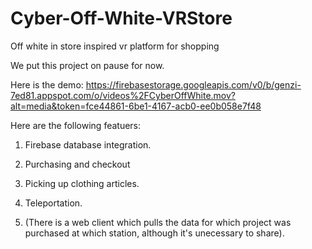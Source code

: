 # Cyber-Off-White-VRStore
Off white in store inspired vr platform for shopping

We put this project on pause for now.

Here is the demo:
https://firebasestorage.googleapis.com/v0/b/genzi-7ed81.appspot.com/o/videos%2FCyberOffWhite.mov?alt=media&token=fce44861-6be1-4167-acb0-ee0b058e7f48

Here are the following featuers: 

1. Firebase database integration.

2. Purchasing and checkout

3. Picking up clothing articles.

4. Teleportation.

5. (There is a web client which pulls the data for which project was purchased at which station, although it's unecessary to share).
